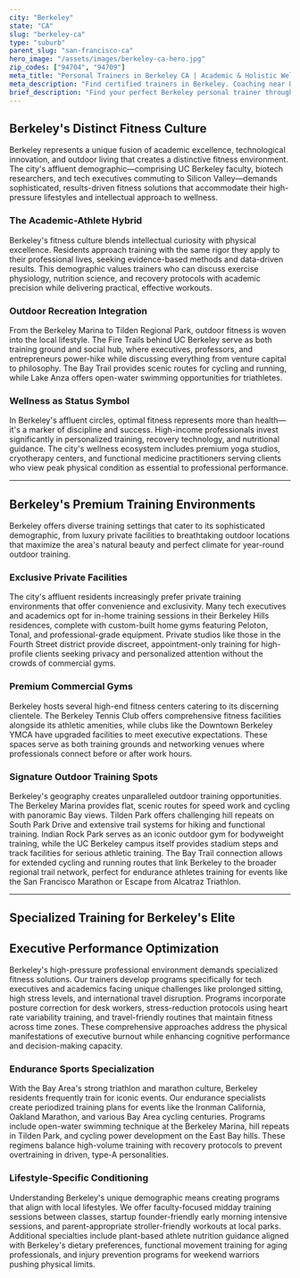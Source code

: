 ```yaml
---
city: "Berkeley"
state: "CA"
slug: "berkeley-ca"
type: "suburb"
parent_slug: "san-francisco-ca"
hero_image: "/assets/images/berkeley-ca-hero.jpg"
zip_codes: ["94704", "94709"]
meta_title: "Personal Trainers in Berkeley CA | Academic & Holistic Wellness"
meta_description: "Find certified trainers in Berkeley. Coaching near UC Berkeley, specializing in academic stress management, holistic fitness, and urban park workouts."
brief_description: "Find your perfect Berkeley personal trainer through our exclusive matching service designed for the Bay Area's elite. We connect high-income professionals, tech executives, and endurance athletes with certified trainers who specialize in executive fitness, marathon/triathlon conditioning, and tech posture correction. Our vetted trainers work at premium locations including private Berkeley Hills homes, luxury gyms, and scenic outdoor spots like Tilden Park and the Marina. Whether you need pre-work sessions, executive stress management, or specialized athletic training, we match you with professionals who understand the unique demands of Berkeley's affluent, active lifestyle. Get your personalized match today."
---
```

## Berkeley's Distinct Fitness Culture

Berkeley represents a unique fusion of academic excellence, technological innovation, and outdoor living that creates a distinctive fitness environment. The city's affluent demographic—comprising UC Berkeley faculty, biotech researchers, and tech executives commuting to Silicon Valley—demands sophisticated, results-driven fitness solutions that accommodate their high-pressure lifestyles and intellectual approach to wellness.

### The Academic-Athlete Hybrid

Berkeley's fitness culture blends intellectual curiosity with physical excellence. Residents approach training with the same rigor they apply to their professional lives, seeking evidence-based methods and data-driven results. This demographic values trainers who can discuss exercise physiology, nutrition science, and recovery protocols with academic precision while delivering practical, effective workouts.

### Outdoor Recreation Integration

From the Berkeley Marina to Tilden Regional Park, outdoor fitness is woven into the local lifestyle. The Fire Trails behind UC Berkeley serve as both training ground and social hub, where executives, professors, and entrepreneurs power-hike while discussing everything from venture capital to philosophy. The Bay Trail provides scenic routes for cycling and running, while Lake Anza offers open-water swimming opportunities for triathletes.

### Wellness as Status Symbol

In Berkeley's affluent circles, optimal fitness represents more than health—it's a marker of discipline and success. High-income professionals invest significantly in personalized training, recovery technology, and nutritional guidance. The city's wellness ecosystem includes premium yoga studios, cryotherapy centers, and functional medicine practitioners serving clients who view peak physical condition as essential to professional performance.

---

## Berkeley's Premium Training Environments

Berkeley offers diverse training settings that cater to its sophisticated demographic, from luxury private facilities to breathtaking outdoor locations that maximize the area's natural beauty and perfect climate for year-round outdoor training.

### Exclusive Private Facilities

The city's affluent residents increasingly prefer private training environments that offer convenience and exclusivity. Many tech executives and academics opt for in-home training sessions in their Berkeley Hills residences, complete with custom-built home gyms featuring Peloton, Tonal, and professional-grade equipment. Private studios like those in the Fourth Street district provide discreet, appointment-only training for high-profile clients seeking privacy and personalized attention without the crowds of commercial gyms.

### Premium Commercial Gyms

Berkeley hosts several high-end fitness centers catering to its discerning clientele. The Berkeley Tennis Club offers comprehensive fitness facilities alongside its athletic amenities, while clubs like the Downtown Berkeley YMCA have upgraded facilities to meet executive expectations. These spaces serve as both training grounds and networking venues where professionals connect before or after work hours.

### Signature Outdoor Training Spots

Berkeley's geography creates unparalleled outdoor training opportunities. The Berkeley Marina provides flat, scenic routes for speed work and cycling with panoramic Bay views. Tilden Park offers challenging hill repeats on South Park Drive and extensive trail systems for hiking and functional training. Indian Rock Park serves as an iconic outdoor gym for bodyweight training, while the UC Berkeley campus itself provides stadium steps and track facilities for serious athletic training. The Bay Trail connection allows for extended cycling and running routes that link Berkeley to the broader regional trail network, perfect for endurance athletes training for events like the San Francisco Marathon or Escape from Alcatraz Triathlon.

---

## Specialized Training for Berkeley's Elite

## Executive Performance Optimization

Berkeley's high-pressure professional environment demands specialized fitness solutions. Our trainers develop programs specifically for tech executives and academics facing unique challenges like prolonged sitting, high stress levels, and international travel disruption. Programs incorporate posture correction for desk workers, stress-reduction protocols using heart rate variability training, and travel-friendly routines that maintain fitness across time zones. These comprehensive approaches address the physical manifestations of executive burnout while enhancing cognitive performance and decision-making capacity.

### Endurance Sports Specialization

With the Bay Area's strong triathlon and marathon culture, Berkeley residents frequently train for iconic events. Our endurance specialists create periodized training plans for events like the Ironman California, Oakland Marathon, and various Bay Area cycling centuries. Programs include open-water swimming technique at the Berkeley Marina, hill repeats in Tilden Park, and cycling power development on the East Bay hills. These regimens balance high-volume training with recovery protocols to prevent overtraining in driven, type-A personalities.

### Lifestyle-Specific Conditioning

Understanding Berkeley's unique demographic means creating programs that align with local lifestyles. We offer faculty-focused midday training sessions between classes, startup founder-friendly early morning intensive sessions, and parent-appropriate stroller-friendly workouts at local parks. Additional specialties include plant-based athlete nutrition guidance aligned with Berkeley's dietary preferences, functional movement training for aging professionals, and injury prevention programs for weekend warriors pushing physical limits.